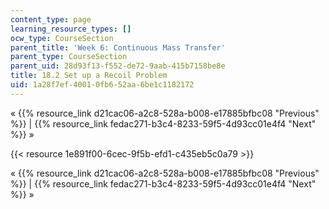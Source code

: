 ```yaml
---
content_type: page
learning_resource_types: []
ocw_type: CourseSection
parent_title: 'Week 6: Continuous Mass Transfer'
parent_type: CourseSection
parent_uid: 28d93f13-f552-de72-9aab-415b7158be8e
title: 18.2 Set up a Recoil Problem
uid: 1a28f7ef-4001-0fb6-52aa-6be1c1182172
---
```


« {{% resource_link d21cac06-a2c8-528a-b008-e17885bfbc08 "Previous" %}} | {{% resource_link fedac271-b3c4-8233-59f5-4d93cc01e4f4 "Next" %}} »

{{< resource 1e891f00-6cec-9f5b-efd1-c435eb5c0a79 >}}

« {{% resource_link d21cac06-a2c8-528a-b008-e17885bfbc08 "Previous" %}} | {{% resource_link fedac271-b3c4-8233-59f5-4d93cc01e4f4 "Next" %}} »